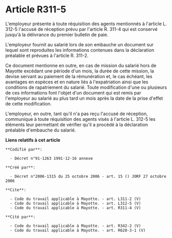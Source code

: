 # Article R311-5

L'employeur présente à toute réquisition des agents mentionnés à l'article L. 312-5 l'accusé de réception prévu par l'article
R. 311-4 qui est conservé jusqu'à la délivrance du premier bulletin de paie. 

L'employeur fournit au salarié lors de son embauche un document sur lequel sont reproduites les informations contenues dans
la déclaration préalable et prévues à l'article R. 311-2. 

Ce document mentionne en outre, en cas de mission du salarié hors de Mayotte excédant une période d'un mois, la durée de
cette mission, la devise servant au paiement de la rémunération et, le cas échéant, les avantages en espèces et en nature
liés à l'expatriation ainsi que les conditions de rapatriement du salarié. Toute modification d'une ou plusieurs de ces
informations font l'objet d'un document qui est remis par l'employeur au salarié au plus tard un mois après la date de la
prise d'effet de cette modification. 

L'employeur, en outre, tant qu'il n'a pas reçu l'accusé de réception, communique à toute réquisition des agents visés à
l'article L. 312-5 les éléments leur permettant de vérifier qu'il a procédé à la déclaration préalable d'embauche du salarié.

**Liens relatifs à cet article**

	**Codifié par**:

	  - Décret n°91-1263 1991-12-16 annexe

	**Créé par**:

	  - Décret n°2006-1315 du 25 octobre 2006 - art. 15 () JORF 27 octobre 2006

	**Cite**:

	  - Code du travail applicable à Mayotte. - art. L311-2 (V)
	  - Code du travail applicable à Mayotte. - art. L312-5 (V)
	  - Code du travail applicable à Mayotte. - art. R311-4 (V)

	**Cité par**:

	  - Code du travail applicable à Mayotte. - art. R342-2 (V)
	  - Code du travail applicable à Mayotte. - art. R620-3-1 (V)
